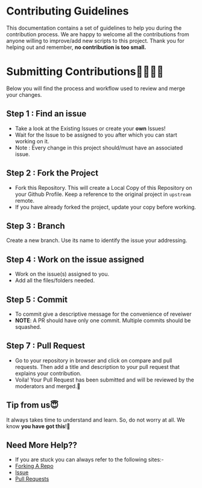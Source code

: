 # Contributing Guidelines

This documentation contains a set of guidelines to help you during the contribution process. 
We are happy to welcome all the contributions from anyone willing to improve/add new scripts to this project. Thank you for helping out and remember,
**no contribution is too small.**

# Submitting Contributions👩‍💻👨‍💻
Below you will find the process and workflow used to review and merge your changes.
## Step 1 : Find an issue
- Take a look at the Existing Issues or create your **own** Issues!
- Wait for the Issue to be assigned to you after which you can start working on it.
- Note : Every change in this project should/must have an associated issue.

## Step 2 : Fork the Project
- Fork this Repository. This will create a Local Copy of this Repository on your Github Profile. Keep a reference to the original project in `upstream` remote.
- If you have already forked the project, update your copy before working.

## Step 3 : Branch
Create a new branch. Use its name to identify the issue your addressing.

## Step 4 : Work on the issue assigned
- Work on the issue(s) assigned to you. 
- Add all the files/folders needed.

## Step 5 : Commit
- To commit give a descriptive message for the convenience of reveiwer
- **NOTE**: A PR should have only one commit. Multiple commits should be squashed.

## Step 7 : Pull Request
- Go to your repository in browser and click on compare and pull requests. Then add a title and description to your pull request that explains your contribution.
- Voila! Your Pull Request has been submitted and will be reviewed by the moderators and merged.🥳

## Tip from us😇
It always takes time to understand and learn. So, do not worry at all. We know **you have got this**!💪

## Need More Help??
- If you are stuck you can always refer to the following sites:-
- [Forking A Repo](https://docs.github.com/en/enterprise/2.13/user/articles/fork-a-repo)
- [Issue](https://docs.github.com/en/enterprise/2.15/user/articles/about-issues)
- [Pull Requests](https://docs.github.com/en/free-pro-team@latest/github/collaborating-with-issues-and-pull-requests/about-pull-requests)
